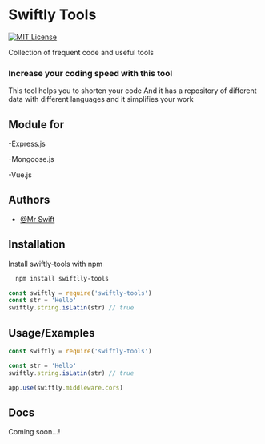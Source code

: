 # Swiftly Tools
[![MIT License](https://img.shields.io/badge/License-MIT-green.svg)](https://choosealicense.com/licenses/mit/)


Collection of frequent code and useful tools

### Increase your coding speed with this tool

This tool helps you to shorten your code And it has a repository of different data with different languages ​​and it simplifies your work

## Module for

-Express.js

-Mongoose.js

-Vue.js


## Authors

- [@Mr Swift](https://www.github.com/mrrswift)


## Installation

Install swiftly-tools with npm

```bash
  npm install swiftlly-tools
```

```js
const swiftly = require('swiftly-tools')
const str = 'Hello'
swiftly.string.isLatin(str) // true
```


    
## Usage/Examples

```js
const swiftly = require('swiftly-tools')

const str = 'Hello'
swiftly.string.isLatin(str) // true

app.use(swiftly.middleware.cors)
```

## Docs

Coming soon...!

